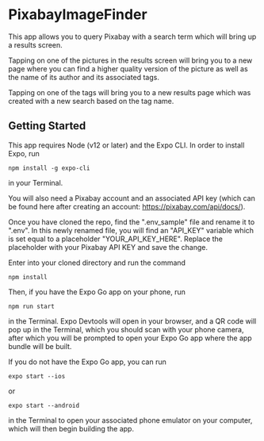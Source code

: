 # PixabayImageFinder

This app allows you to query Pixabay with a search term which will bring up a results screen.

Tapping on one of the pictures in the results screen will bring you to a new page where you can find a higher quality version of the picture
as well as the name of its author and its associated tags.

Tapping on one of the tags will bring you to a new results page which was created with a new search based on the tag name.



## Getting Started

This app requires Node (v12 or later) and the Expo CLI. In order to install Expo, run 

```
npm install -g expo-cli
```

in your Terminal. 

You will also need a Pixabay account and an associated API key (which can be found here after creating an account: https://pixabay.com/api/docs/). 

Once you have cloned the repo, find the ".env_sample" file and rename it to ".env". In this newly renamed file, you will find an "API_KEY" variable which is
set equal to a placeholder "YOUR_API_KEY_HERE". Replace the placeholder with your Pixabay API KEY and save the change.

Enter into your cloned directory and run the command

```
npm install
```

Then, if you have the Expo Go app on your phone, run

```
npm run start
```

in the Terminal. Expo Devtools will open in your browser, and a QR code will pop up in the Terminal, which you should scan with your phone camera, after which you will be prompted to open
your Expo Go app where the app bundle will be built.

If you do not have the Expo Go app, you can run 

```
expo start --ios
```
or

```
expo start --android
```

in the Terminal to open your associated phone emulator on your computer, which will then begin building the app.






